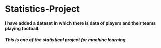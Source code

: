 # Statistics-Project

#### I have added a dataset in which there is data of players and their teams playing football.

##### This is one of the statistical project for machine learning
